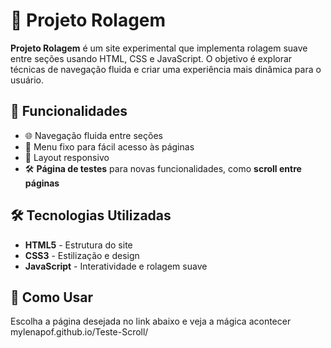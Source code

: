 # 📜 Projeto Rolagem

**Projeto Rolagem** é um site experimental que implementa rolagem suave entre seções usando HTML, CSS e JavaScript. O objetivo é explorar técnicas de navegação fluida e criar uma experiência mais dinâmica para o usuário.

## 🚀 Funcionalidades

- 🌐 Navegação fluida entre seções
- 📌 Menu fixo para fácil acesso às páginas
- 🎨 Layout responsivo
- 🛠️ **Página de testes** para novas funcionalidades, como **scroll entre páginas**

## 🛠️ Tecnologias Utilizadas

- **HTML5** - Estrutura do site
- **CSS3** - Estilização e design
- **JavaScript** - Interatividade e rolagem suave

## 📂 Como Usar
Escolha a página desejada no link abaixo e veja a mágica acontecer
  mylenapof.github.io/Teste-Scroll/
